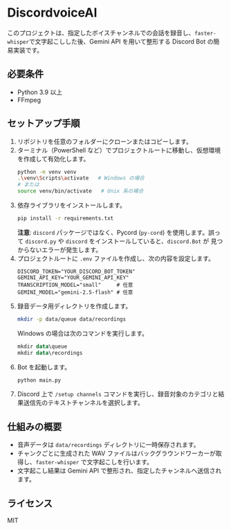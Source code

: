 # DiscordvoiceAI

このプロジェクトは、指定したボイスチャンネルでの会話を録音し、`faster-whisper`で文字起こしした後、Gemini API を用いて整形する Discord Bot の簡易実装です。

## 必要条件

- Python 3.9 以上
- FFmpeg

## セットアップ手順

1. リポジトリを任意のフォルダーにクローンまたはコピーします。
2. ターミナル（PowerShell など）でプロジェクトルートに移動し、仮想環境を作成して有効化します。
   ```bash
   python -m venv venv
   .\venv\Scripts\activate   # Windows の場合
   # または
   source venv/bin/activate   # Unix 系の場合
   ```
3. 依存ライブラリをインストールします。
   ```bash
   pip install -r requirements.txt
   ```
   **注意**: `discord` パッケージではなく、Pycord (`py-cord`) を使用します。誤って
   `discord.py` や `discord` をインストールしていると、`discord.Bot` が
   見つからないエラーが発生します。
4. プロジェクトルートに `.env` ファイルを作成し、次の内容を設定します。
   ```
   DISCORD_TOKEN="YOUR_DISCORD_BOT_TOKEN"
   GEMINI_API_KEY="YOUR_GEMINI_API_KEY"
   TRANSCRIPTION_MODEL="small"     # 任意
   GEMINI_MODEL="gemini-2.5-flash" # 任意
   ```
5. 録音データ用ディレクトリを作成します。
   ```bash
   mkdir -p data/queue data/recordings
   ```
   Windows の場合は次のコマンドを実行します。
   ```powershell
   mkdir data\queue
   mkdir data\recordings
   ```
6. Bot を起動します。
   ```bash
   python main.py
   ```
7. Discord 上で `/setup channels` コマンドを実行し、録音対象のカテゴリと結果送信先のテキストチャンネルを選択します。

## 仕組みの概要

- 音声データは `data/recordings` ディレクトリに一時保存されます。
- チャンクごとに生成された WAV ファイルはバックグラウンドワーカーが取得し、`faster-whisper` で文字起こしを行います。
- 文字起こし結果は Gemini API で整形され、指定したチャンネルへ送信されます。

## ライセンス

MIT
